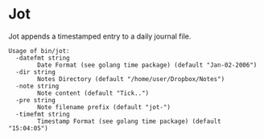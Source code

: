 # Jot

Jot appends a timestamped entry to a daily journal file.


```
Usage of bin/jot:
  -datefmt string
    	Date Format (see golang time package) (default "Jan-02-2006")
  -dir string
    	Notes Directory (default "/home/user/Dropbox/Notes")
  -note string
    	Note content (default "Tick..")
  -pre string
    	Note filename prefix (default "jot-")
  -timefmt string
    	Timestamp Format (see golang time package) (default "15:04:05")
```
